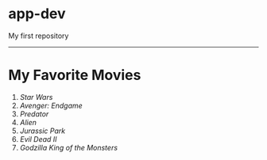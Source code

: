 # app-dev
My first repository

---

# My Favorite Movies
1. *Star Wars*
2. *Avenger: Endgame*
3. *Predator*
4. *Alien*
5. *Jurassic Park*
6. *Evil Dead II*
7. *Godzilla King of the Monsters*
